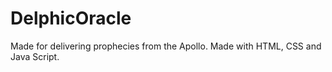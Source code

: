 # DelphicOracle
Made for delivering prophecies from the Apollo.
Made with HTML, CSS and Java Script.
